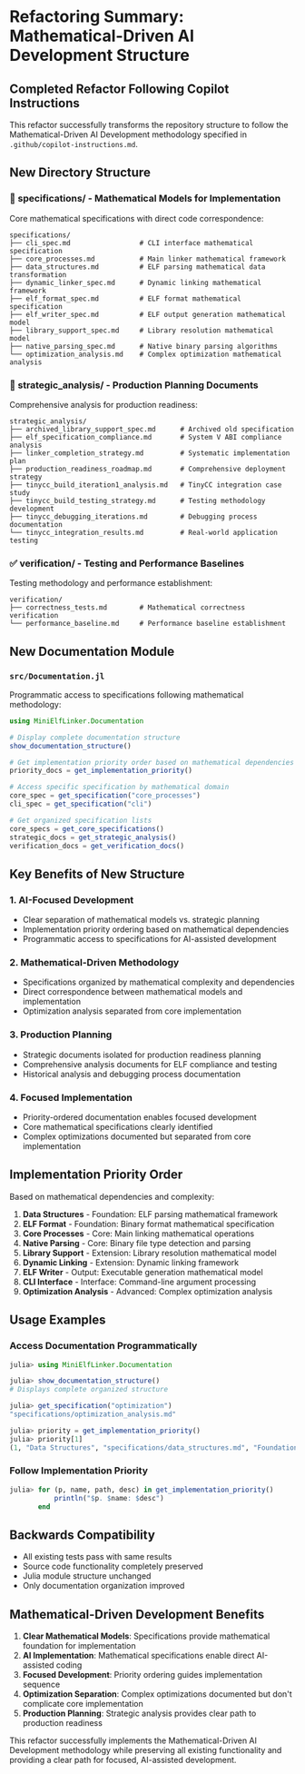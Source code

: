 # Refactoring Summary: Mathematical-Driven AI Development Structure

## Completed Refactor Following Copilot Instructions

This refactor successfully transforms the repository structure to follow the Mathematical-Driven AI Development methodology specified in `.github/copilot-instructions.md`.

## New Directory Structure

### 📐 specifications/ - Mathematical Models for Implementation
Core mathematical specifications with direct code correspondence:
```
specifications/
├── cli_spec.md                 # CLI interface mathematical specification
├── core_processes.md           # Main linker mathematical framework  
├── data_structures.md          # ELF parsing mathematical data transformation
├── dynamic_linker_spec.md      # Dynamic linking mathematical framework
├── elf_format_spec.md          # ELF format mathematical specification
├── elf_writer_spec.md          # ELF output generation mathematical model
├── library_support_spec.md     # Library resolution mathematical model
├── native_parsing_spec.md      # Native binary parsing algorithms
└── optimization_analysis.md    # Complex optimization mathematical analysis
```

### 🎯 strategic_analysis/ - Production Planning Documents  
Comprehensive analysis for production readiness:
```
strategic_analysis/
├── archived_library_support_spec.md      # Archived old specification
├── elf_specification_compliance.md       # System V ABI compliance analysis
├── linker_completion_strategy.md         # Systematic implementation plan
├── production_readiness_roadmap.md       # Comprehensive deployment strategy
├── tinycc_build_iteration1_analysis.md   # TinyCC integration case study
├── tinycc_build_testing_strategy.md      # Testing methodology development
├── tinycc_debugging_iterations.md        # Debugging process documentation
└── tinycc_integration_results.md         # Real-world application testing
```

### ✅ verification/ - Testing and Performance Baselines
Testing methodology and performance establishment:
```
verification/
├── correctness_tests.md        # Mathematical correctness verification
└── performance_baseline.md     # Performance baseline establishment
```

## New Documentation Module

### `src/Documentation.jl` 
Programmatic access to specifications following mathematical methodology:

```julia
using MiniElfLinker.Documentation

# Display complete documentation structure
show_documentation_structure()

# Get implementation priority order based on mathematical dependencies
priority_docs = get_implementation_priority()

# Access specific specification by mathematical domain
core_spec = get_specification("core_processes")
cli_spec = get_specification("cli")

# Get organized specification lists
core_specs = get_core_specifications()
strategic_docs = get_strategic_analysis()
verification_docs = get_verification_docs()
```

## Key Benefits of New Structure

### 1. **AI-Focused Development**
- Clear separation of mathematical models vs. strategic planning
- Implementation priority ordering based on mathematical dependencies
- Programmatic access to specifications for AI-assisted development

### 2. **Mathematical-Driven Methodology**
- Specifications organized by mathematical complexity and dependencies
- Direct correspondence between mathematical models and implementation
- Optimization analysis separated from core implementation

### 3. **Production Planning**
- Strategic documents isolated for production readiness planning
- Comprehensive analysis documents for ELF compliance and testing
- Historical analysis and debugging process documentation

### 4. **Focused Implementation**
- Priority-ordered documentation enables focused development
- Core mathematical specifications clearly identified
- Complex optimizations documented but separated from core implementation

## Implementation Priority Order

Based on mathematical dependencies and complexity:

1. **Data Structures** - Foundation: ELF parsing mathematical framework
2. **ELF Format** - Foundation: Binary format mathematical specification  
3. **Core Processes** - Core: Main linking mathematical operations
4. **Native Parsing** - Core: Binary file type detection and parsing
5. **Library Support** - Extension: Library resolution mathematical model
6. **Dynamic Linking** - Extension: Dynamic linking framework
7. **ELF Writer** - Output: Executable generation mathematical model
8. **CLI Interface** - Interface: Command-line argument processing
9. **Optimization Analysis** - Advanced: Complex optimization analysis

## Usage Examples

### Access Documentation Programmatically
```julia
julia> using MiniElfLinker.Documentation

julia> show_documentation_structure()
# Displays complete organized structure

julia> get_specification("optimization")
"specifications/optimization_analysis.md"

julia> priority = get_implementation_priority()
julia> priority[1]
(1, "Data Structures", "specifications/data_structures.md", "Foundation: ELF parsing mathematical framework")
```

### Follow Implementation Priority
```julia
julia> for (p, name, path, desc) in get_implementation_priority()
           println("$p. $name: $desc")
       end
```

## Backwards Compatibility

- All existing tests pass with same results
- Source code functionality completely preserved  
- Julia module structure unchanged
- Only documentation organization improved

## Mathematical-Driven Development Benefits

1. **Clear Mathematical Models**: Specifications provide mathematical foundation for implementation
2. **AI Implementation**: Mathematical specifications enable direct AI-assisted coding  
3. **Focused Development**: Priority ordering guides implementation sequence
4. **Optimization Separation**: Complex optimizations documented but don't complicate core implementation
5. **Production Planning**: Strategic analysis provides clear path to production readiness

This refactor successfully implements the Mathematical-Driven AI Development methodology while preserving all existing functionality and providing a clear path for focused, AI-assisted development.